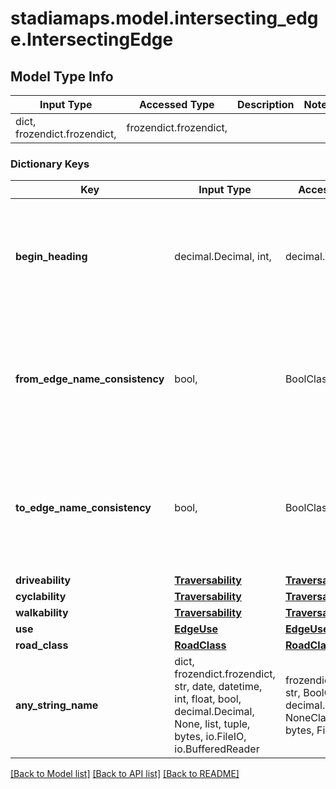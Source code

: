 # stadiamaps.model.intersecting_edge.IntersectingEdge

## Model Type Info
Input Type | Accessed Type | Description | Notes
------------ | ------------- | ------------- | -------------
dict, frozendict.frozendict,  | frozendict.frozendict,  |  | 

### Dictionary Keys
Key | Input Type | Accessed Type | Description | Notes
------------ | ------------- | ------------- | ------------- | -------------
**begin_heading** | decimal.Decimal, int,  | decimal.Decimal,  | The direction at the beginning of an edge. The units are degrees clockwise from north. | [optional] 
**from_edge_name_consistency** | bool,  | BoolClass,  | True if this intersecting edge at the end node has consistent names with the path from the other edge. | [optional] 
**to_edge_name_consistency** | bool,  | BoolClass,  | True if this intersecting edge at the end node has consistent names with the path to the other edge. | [optional] 
**driveability** | [**Traversability**](Traversability.md) | [**Traversability**](Traversability.md) |  | [optional] 
**cyclability** | [**Traversability**](Traversability.md) | [**Traversability**](Traversability.md) |  | [optional] 
**walkability** | [**Traversability**](Traversability.md) | [**Traversability**](Traversability.md) |  | [optional] 
**use** | [**EdgeUse**](EdgeUse.md) | [**EdgeUse**](EdgeUse.md) |  | [optional] 
**road_class** | [**RoadClass**](RoadClass.md) | [**RoadClass**](RoadClass.md) |  | [optional] 
**any_string_name** | dict, frozendict.frozendict, str, date, datetime, int, float, bool, decimal.Decimal, None, list, tuple, bytes, io.FileIO, io.BufferedReader | frozendict.frozendict, str, BoolClass, decimal.Decimal, NoneClass, tuple, bytes, FileIO | any string name can be used but the value must be the correct type | [optional]

[[Back to Model list]](../../README.md#documentation-for-models) [[Back to API list]](../../README.md#documentation-for-api-endpoints) [[Back to README]](../../README.md)

